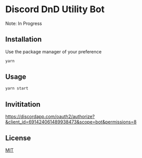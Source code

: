 # Discord DnD Utility Bot

Note: In Progress

## Installation

Use the package manager of your preference

```bash
yarn
```

## Usage

```bash
yarn start
```

## Invititation

https://discordapp.com/oauth2/authorize?&client_id=691424061489938473&scope=bot&permissions=8

## License
[MIT](https://choosealicense.com/licenses/mit/)
